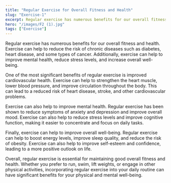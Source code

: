```yaml
---
title: "Regular Exercise for Overall Fitness and Health"
slug: "Exercise-1"
excerpt: Regular exercise has numerous benefits for our overall fitness and health. Exercise can help to reduce the risk of     chronic diseases such as diabetes, heart disease, and some types of cancer.
hero: "/images/F2 (1).jpg"
tags: ["Exercise"]
---
```


Regular exercise has numerous benefits for our overall fitness and health. Exercise can help to reduce the risk of chronic diseases such as diabetes, heart disease, and some types of cancer. Additionally, exercise can help to improve mental health, reduce stress levels, and increase overall well-being.

One of the most significant benefits of regular exercise is improved cardiovascular health. Exercise can help to strengthen the heart muscle, lower blood pressure, and improve circulation throughout the body. This can lead to a reduced risk of heart disease, stroke, and other cardiovascular problems.

Exercise can also help to improve mental health. Regular exercise has been shown to reduce symptoms of anxiety and depression and improve overall mood. Exercise can also help to reduce stress levels and improve cognitive function, making it easier to concentrate and focus on daily tasks.

Finally, exercise can help to improve overall well-being. Regular exercise can help to boost energy levels, improve sleep quality, and reduce the risk of obesity. Exercise can also help to improve self-esteem and confidence, leading to a more positive outlook on life.

Overall, regular exercise is essential for maintaining good overall fitness and health. Whether you prefer to run, swim, lift weights, or engage in other physical activities, incorporating regular exercise into your daily routine can have significant benefits for your physical and mental well-being.
